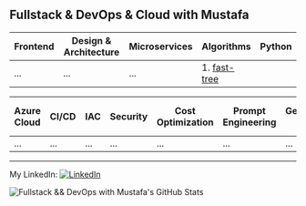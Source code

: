 ## Fullstack & DevOps & Cloud with Mustafa

| Frontend | Design & Architecture | Microservices | Algorithms | Python
| -------- | -------- | -------- | -------- | -------- | 
| ... | ... | ... | 1. [fast-tree](https://github.com/msoltekin/FastTree) | 

| Azure Cloud | CI/CD | IAC | Security | Cost Optimization | Prompt Engineering | Generative AI | Azure Open AI |
| -------- | -------- | -------- | -------- | -------- | -------- | -------- | -------- |
| ... | ... | ... | ... | ... | ... | ... | ... |


---

My LinkedIn:
[<img src="https://raw.githubusercontent.com/paulrobertlloyd/socialmediaicons/main/linkedin-16x16.png" alt="LinkedIn" class="linkedin-icon">](https://www.linkedin.com/in/mustafasoltekin/)

![Fullstack && DevOps with Mustafa's GitHub Stats](https://github-readme-stats.vercel.app/api?username=msoltekin&show_icons=true&theme=radical)
